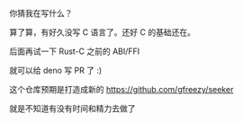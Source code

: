 你猜我在写什么？

算了算，有好久没写 C 语言了。还好 C 的基础还在。

后面再试一下 Rust-C 之前的 ABI/FFI

就可以给 deno 写 PR 了 :)

这个仓库预期是打造成新的 https://github.com/gfreezy/seeker

就是不知道有没有时间和精力去做了
